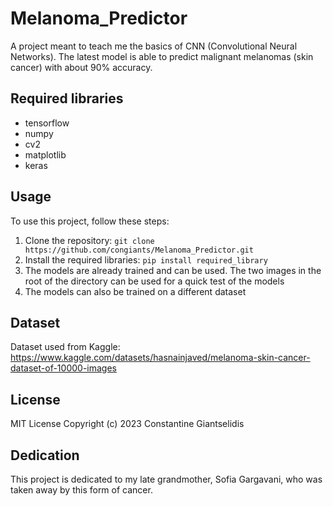 # Melanoma_Predictor
A project meant to teach me the basics of CNN (Convolutional Neural Networks). The latest model is able to predict malignant melanomas (skin cancer) with about 90% accuracy. 

## Required libraries
- tensorflow
- numpy 
- cv2
- matplotlib
- keras

## Usage
To use this project, follow these steps:
1. Clone the repository: `git clone https://github.com/congiants/Melanoma_Predictor.git`
2. Install the required libraries: `pip install required_library`
3. The models are already trained and can be used. The two images in the root of the directory can be used for a quick test of the models
4. The models can also be trained on a different dataset 

## Dataset
Dataset used from Kaggle: https://www.kaggle.com/datasets/hasnainjaved/melanoma-skin-cancer-dataset-of-10000-images

## License
MIT License Copyright (c) 2023 Constantine Giantselidis 

## Dedication
This project is dedicated to my late grandmother, Sofia Gargavani, who was taken away by this form of cancer. 
